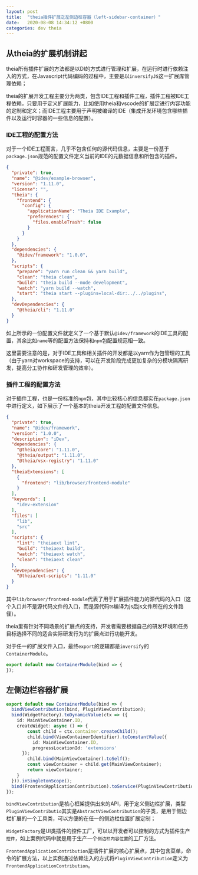 ```yaml
---
layout: post
title:  "theia插件扩展之左侧边栏容器（left-sidebar-container）"
date:   2020-08-08 14:34:12 +0800
categories: dev theia
---
```


## 从theia的扩展机制讲起

theia所有插件扩展的方法都是以DI的方式进行管理和扩展，在运行时进行依赖注入的方式，在Javascript代码编码的过程中，主要是以`inversifyJS`这一扩展库管理依赖；

theia的扩展开发工程主要分为两类，包含IDE工程和插件工程，插件工程被IDE工程依赖，只要用于定义扩展能力，比如使用theia和vscode的扩展定进行内容功能的定制和定义；而IDE工程主要用于声明被编译的IDE（集成开发环境包含哪些插件以及运行时容器的一些信息的配置）。

### IDE工程的配置方法

对于一个IDE工程而言，几乎不包含任何的源代码信息，主要是一份基于`package.json`规范的配置文件定义当前的IDE的元数据信息和所包含的插件。

```json
{
  "private": true,
  "name": "@idev/example-browser",
  "version": "1.11.0",
  "license": "",
  "theia": {
    "frontend": {
      "config": {
        "applicationName": "Theia IDE Example",
        "preferences": {
          "files.enableTrash": false
        }
      }
    }
  },
  "dependencies": {
    "@idev/framework": "1.0.0",
  },
  "scripts": {
    "prepare": "yarn run clean && yarn build",
    "clean": "theia clean",
    "build": "theia build --mode development",
    "watch": "yarn build --watch",
    "start": "theia start --plugins=local-dir:../../plugins",
  },
  "devDependencies": {
    "@theia/cli": "1.11.0"
  }
}

```

如上所示的一份配置文件就定义了一个基于默认`@idev/framework`的IDE工具的配置，其余比如`name`等的配置方法保持和`npm`包配置规范相一致。

这里需要注意的是，对于IDE工具和相关插件的开发都是以yarn作为包管理的工具（由于yarn对workspace的支持，可以在开发阶段完成更加复杂的分模块隔离研发，提高分工协作和研发管理的效率）。

### 插件工程的配置方法

对于插件工程，也是一份标准的`npm`包，其中比较核心的信息都实在`package.json`中进行定义，如下展示了一个基本的theia开发工程的配置文件信息。

```json
{
  "private": true,
  "name": "@idev/framework",
  "version": "1.0.0",
  "description": "iDev",
  "dependencies": {
    "@theia/core": "1.11.0",
    "@theia/output": "1.11.0",
    "@theia/vsx-registry": "1.11.0"
  },
  "theiaExtensions": [
    {
      "frontend": "lib/browser/frontend-module"
    }
  ],
  "keywords": [
    "idev-extension"
  ],
  "files": [
    "lib",
    "src"
  ],
  "scripts": {
    "lint": "theiaext lint",
    "build": "theiaext build",
    "watch": "theiaext watch",
    "clean": "theiaext clean"
  },
  "devDependencies": {
    "@theia/ext-scripts": "1.11.0"
  }
}
```

其中`lib/browser/frontend-module`代表了用于扩展插件能力的源代码的入口（这个入口并不是源代码文件的入口，而是源代码ts编译为js后js文件所在的文件路径）。

theia里有针对不同场景的扩展点的支持，开发者需要根据自己的研发环境和任务目标选择不同的适合实际研发行为的扩展点进行功能开发。

对于任一的扩展文件入口，最终`export`的逻辑都是`inversify`的`ContainerModule`。

```typescript
export default new ContainerModule(bind => {
});
```

## 左侧边栏容器扩展

```typescript
export default new ContainerModule(bind => {
  bindViewContribution(bind, PluginViewContribution);
  bind(WidgetFactory).toDynamicValue(ctx => ({
    id: MainViewContainer.ID,
    createWidget: async () => {
        const child = ctx.container.createChild();
        child.bind(ViewContainerIdentifier).toConstantValue({
          id: MainViewContainer.ID,
          progressLocationId: 'extensions'
      });
        child.bind(MainViewContainer).toSelf();
        const viewContainer = child.get(MainViewContainer);
        return viewContainer;
    }
  })).inSingletonScope();
  bind(FrontendApplicationContribution).toService(PluginViewContribution);
});
```

`bindViewContribution`是核心框架提供出来的API，用于定义侧边栏扩展，类型`PluginViewContributio`其实是`AbstractViewContribution`的子类，是用于侧边栏扩展的一个工具类，可以方便的在任一的侧边栏位置扩展定制；

`WidgetFactory`是UI类插件的控件工厂，可以以开发者可以控制的方式为插件生产`控件`，如上案例代码中就是用于生产一个`侧边栏内容位置`的工厂方法。

`FrontendApplicationContribution`是插件扩展的核心扩展点，其中包含菜单，命令的扩展方法，以上实例通过依赖注入的方式将`PluginViewContribution`定义为`FrontendApplicationContribution`。

